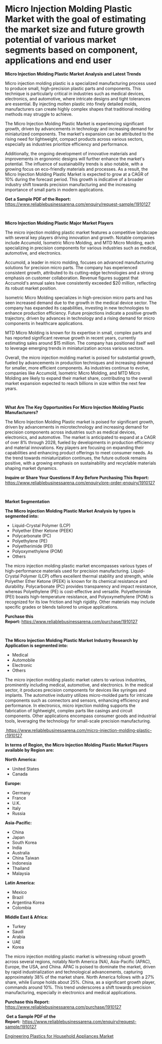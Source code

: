 <p><h1>Micro Injection Molding Plastic Market with the goal of estimating the market size and future growth potential of various market segments based on component, applications and end user</h1></p><p><strong>Micro Injection Molding Plastic Market Analysis and Latest Trends</strong></p>
<p><p>Micro injection molding plastic is a specialized manufacturing process used to produce small, high-precision plastic parts and components. This technique is particularly critical in industries such as medical devices, electronics, and automotive, where intricate designs and tight tolerances are essential. By injecting molten plastic into finely detailed molds, manufacturers can create highly complex shapes that traditional molding methods may struggle to achieve.</p><p>The Micro Injection Molding Plastic Market is experiencing significant growth, driven by advancements in technology and increasing demand for miniaturized components. The market's expansion can be attributed to the rising need for lightweight, compact products across various sectors, especially as industries prioritize efficiency and performance.</p><p>Additionally, the ongoing development of innovative materials and improvements in ergonomic designs will further enhance the market's potential. The influence of sustainability trends is also notable, with a growing focus on eco-friendly materials and processes. As a result, the Micro Injection Molding Plastic Market is expected to grow at a CAGR of 10% during the forecast period. This growth is indicative of a broader industry shift towards precision manufacturing and the increasing importance of small parts in modern applications.</p></p>
<p><strong>Get a Sample PDF of the Report:&nbsp;</strong> <a href="https://www.reliablebusinessarena.com/enquiry/request-sample/1910127?utm_campaign=2107&utm_medium=2&utm_source=Github&utm_content=ia&utm_term=04022025&utm_id=micro-injection-molding-plastic">https://www.reliablebusinessarena.com/enquiry/request-sample/1910127</a></p>
<p>&nbsp;</p>
<p><strong>Micro Injection Molding Plastic Major Market Players</strong></p>
<p><p>The micro injection molding plastic market features a competitive landscape with several key players driving innovation and growth. Notable companies include Accumold, Isometric Micro Molding, and MTD Micro Molding, each specializing in precision components for various industries such as medical, automotive, and electronics.</p><p>Accumold, a leader in micro molding, focuses on advanced manufacturing solutions for precision micro parts. The company has experienced consistent growth, attributed to its cutting-edge technologies and a strong emphasis on customer collaboration. Revenue figures suggest that Accumold's annual sales have consistently exceeded $20 million, reflecting its robust market position.</p><p>Isometric Micro Molding specializes in high-precision micro parts and has seen increased demand due to the growth in the medical device sector. The company has expanded its capabilities, investing in new technologies to enhance production efficiency. Future projections indicate a positive growth trajectory, driven by advances in technology and a rising demand for micro components in healthcare applications.</p><p>MTD Micro Molding is known for its expertise in small, complex parts and has reported significant revenue growth in recent years, currently estimating sales around $15 million. The company has positioned itself well to leverage emerging trends in miniaturization across various sectors.</p><p>Overall, the micro injection molding market is poised for substantial growth, fueled by advancements in production techniques and increasing demand for smaller, more efficient components. As industries continue to evolve, companies like Accumold, Isometric Micro Molding, and MTD Micro Molding are likely to expand their market share, contributing to the overall market expansion expected to reach billions in size within the next few years.</p></p>
<p>&nbsp;</p>
<p><strong>What Are The Key Opportunities For Micro Injection Molding Plastic Manufacturers?</strong></p>
<p><p>The Micro Injection Molding Plastic market is poised for significant growth, driven by advancements in microtechnology and increasing demand for precision components across industries such as medical devices, electronics, and automotive. The market is anticipated to expand at a CAGR of over 8% through 2028, fueled by developments in production efficiency and material innovations. Key players are focusing on expanding their capabilities and enhancing product offerings to meet consumer needs. As the trend towards miniaturization continues, the future outlook remains positive, with a growing emphasis on sustainability and recyclable materials shaping market dynamics.</p></p>
<p><strong>Inquire or Share Your Questions If Any Before Purchasing This Report:</strong> <a href="https://www.reliablebusinessarena.com/enquiry/pre-order-enquiry/1910127?utm_campaign=2107&utm_medium=2&utm_source=Github&utm_content=ia&utm_term=04022025&utm_id=micro-injection-molding-plastic">https://www.reliablebusinessarena.com/enquiry/pre-order-enquiry/1910127</a></p>
<p>&nbsp;</p>
<p><strong>Market Segmentation</strong></p>
<p><strong>The Micro Injection Molding Plastic Market Analysis by types is segmented into:</strong></p>
<p><ul><li>Liquid-Crystal Polymer (LCP)</li><li>Polyether Ether Ketone (PEEK)</li><li>Polycarbonate (PC)</li><li>Polyethylene (PE)</li><li>Polyetherimide (PEI)</li><li>Polyoxymethylene (POM)</li><li>Others</li></ul></p>
<p><p>The micro injection molding plastic market encompasses various types of high-performance materials used for precision manufacturing. Liquid-Crystal Polymer (LCP) offers excellent thermal stability and strength, while Polyether Ether Ketone (PEEK) is known for its chemical resistance and durability. Polycarbonate (PC) provides transparency and impact resistance, whereas Polyethylene (PE) is cost-effective and versatile. Polyetherimide (PEI) boasts high-temperature resistance, and Polyoxymethylene (POM) is recognized for its low friction and high rigidity. Other materials may include specific grades or blends tailored to unique applications.</p></p>
<p><strong>Purchase this Report:&nbsp;</strong><a href="https://www.reliablebusinessarena.com/purchase/1910127?utm_campaign=2107&utm_medium=2&utm_source=Github&utm_content=ia&utm_term=04022025&utm_id=micro-injection-molding-plastic">https://www.reliablebusinessarena.com/purchase/1910127</a></p>
<p>&nbsp;</p>
<p><strong>The Micro Injection Molding Plastic Market Industry Research by Application is segmented into:</strong></p>
<p><ul><li>Medical</li><li>Automobile</li><li>Electronic</li><li>Others</li></ul></p>
<p><p>The micro injection molding plastic market caters to various industries, prominently including medical, automotive, and electronics. In the medical sector, it produces precision components for devices like syringes and implants. The automotive industry utilizes micro-molded parts for intricate components such as connectors and sensors, enhancing efficiency and performance. In electronics, micro injection molding supports the fabrication of lightweight, complex parts like casings and circuit components. Other applications encompass consumer goods and industrial tools, leveraging the technology for small-scale precision manufacturing.</p></p>
<p><a href="https://www.reliablebusinessarena.com/micro-injection-molding-plastic-r1910127?utm_campaign=2107&utm_medium=2&utm_source=Github&utm_content=ia&utm_term=04022025&utm_id=micro-injection-molding-plastic">&nbsp;https://www.reliablebusinessarena.com/micro-injection-molding-plastic-r1910127</a></p>
<p><strong>In terms of Region, the Micro Injection Molding Plastic Market Players available by Region are:</strong></p>
<p>
    <p> <strong> North America: </strong>
        <ul>
            <li>United States</li>
            <li>Canada</li>
        </ul>
        </p> 
    <p> <strong> Europe: </strong>
        <ul>
            <li>Germany</li>
            <li>France</li>
            <li>U.K.</li>
            <li>Italy</li>
            <li>Russia</li>
        </ul>
        </p> 
    <p> <strong> Asia-Pacific: </strong>
        <ul>
            <li>China</li>
            <li>Japan</li>
            <li>South Korea</li>
            <li>India</li>
            <li>Australia</li>
            <li>China Taiwan</li>
            <li>Indonesia</li>
            <li>Thailand</li>
            <li>Malaysia</li>
        </ul>
        </p> 
    <p> <strong> Latin America: </strong>
        <ul>
            <li>Mexico</li>
            <li>Brazil</li>
            <li>Argentina Korea</li>
            <li>Colombia</li>
        </ul>
        </p> 
    <p> <strong> Middle East & Africa: </strong>
        <ul>
            <li>Turkey</li>
            <li>Saudi</li>
            <li>Arabia</li>
            <li>UAE</li>
            <li>Korea</li>
        </ul>
    </p>
    </p>
<p><p>The micro injection molding plastic market is witnessing robust growth across several regions, notably North America (NA), Asia-Pacific (APAC), Europe, the USA, and China. APAC is poised to dominate the market, driven by rapid industrialization and technological advancements, capturing approximately 38% of the market share. North America follows with a 27% share, while Europe holds about 25%. China, as a significant growth player, commands around 10%. This trend underscores a shift towards precision manufacturing, especially in electronics and medical applications.</p></p>
<p><strong>Purchase this Report: </strong><a href="https://www.reliablebusinessarena.com/purchase/1910127?utm_campaign=2107&utm_medium=2&utm_source=Github&utm_content=ia&utm_term=04022025&utm_id=micro-injection-molding-plastic">https://www.reliablebusinessarena.com/purchase/1910127</a></p>
<p>&nbsp;<strong>Get a Sample PDF of the Report:&nbsp;&nbsp;</strong><a href="https://www.reliablebusinessarena.com/enquiry/request-sample/1910127?utm_campaign=2107&utm_medium=2&utm_source=Github&utm_content=ia&utm_term=04022025&utm_id=micro-injection-molding-plastic">https://www.reliablebusinessarena.com/enquiry/request-sample/1910127</a></p>
<p><strong></strong></p>
<p><p><a href="https://github.com/elizabethdagraca/Market-Research-Report-List-5/blob/main/engineering-plastics-for-household-appliances-market.md?utm_campaign=2107&utm_medium=2&utm_source=Github&utm_content=ia&utm_term=04022025&utm_id=micro-injection-molding-plastic">Engineering Plastics for Household Appliances Market</a></p></p>